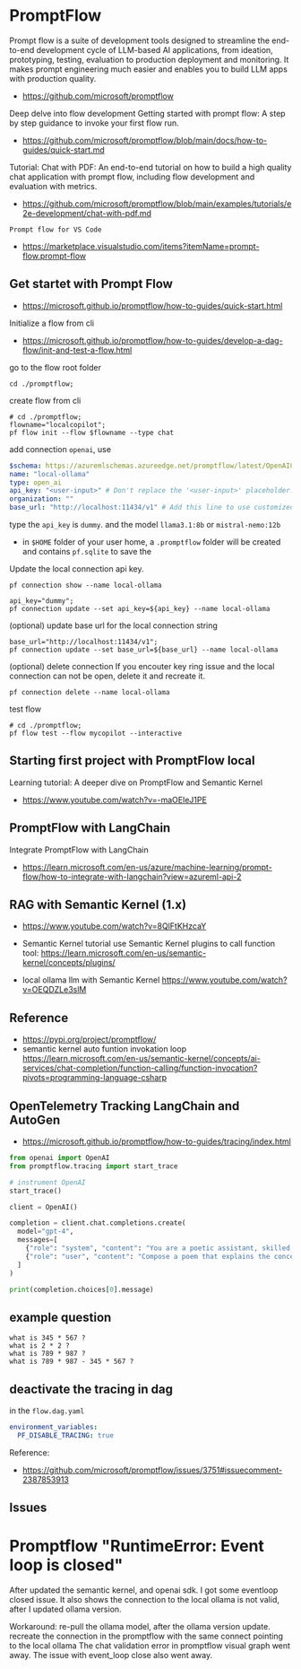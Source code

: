 # PromptFlow
Prompt flow is a suite of development tools designed to streamline the end-to-end development cycle of LLM-based AI applications, from ideation, prototyping, testing, evaluation to production deployment and monitoring. It makes prompt engineering much easier and enables you to build LLM apps with production quality.

* https://github.com/microsoft/promptflow

Deep delve into flow development
Getting started with prompt flow: A step by step guidance to invoke your first flow run.
* https://github.com/microsoft/promptflow/blob/main/docs/how-to-guides/quick-start.md

Tutorial: Chat with PDF: An end-to-end tutorial on how to build a high quality chat application with prompt flow, including flow development and evaluation with metrics.
* https://github.com/microsoft/promptflow/blob/main/examples/tutorials/e2e-development/chat-with-pdf.md

`Prompt flow for VS Code`
* https://marketplace.visualstudio.com/items?itemName=prompt-flow.prompt-flow

## Get startet with Prompt Flow
* https://microsoft.github.io/promptflow/how-to-guides/quick-start.html

Initialize a flow from cli
* https://microsoft.github.io/promptflow/how-to-guides/develop-a-dag-flow/init-and-test-a-flow.html

go to the flow root folder
```shell
cd ./promptflow;
```

create flow from cli
```shell
# cd ./promptflow;
flowname="localcopilot";
pf flow init --flow $flowname --type chat
```

add connection `openai`, use 
```yaml
$schema: https://azuremlschemas.azureedge.net/promptflow/latest/OpenAIConnection.schema.json
name: "local-ollama"
type: open_ai
api_key: "<user-input>" # Don't replace the '<user-input>' placeholder. The application will prompt you to enter a value when it runs.
organization: ""
base_url: "http://localhost:11434/v1" # Add this line to use customized API base
``` 
type the `api_key` is `dummy`.
and the model `llama3.1:8b` or `mistral-nemo:12b` 

* in `$HOME` folder of your user home, a `.promptflow` folder will be created and contains `pf.sqlite` to save the 

Update the local connection api key.
```shell
pf connection show --name local-ollama

api_key="dummy";
pf connection update --set api_key=${api_key} --name local-ollama
```

(optional) update base url for the local connection string
```shell
base_url="http://localhost:11434/v1";
pf connection update --set base_url=${base_url} --name local-ollama
```

(optional) delete connection
If you encouter key ring issue and the local connection can not be open, delete it and recreate it.
```shell
pf connection delete --name local-ollama
```

test flow
```shell
# cd ./promptflow;
pf flow test --flow mycopilot --interactive
```

## Starting first project with PromptFlow local
Learning tutorial: A deeper dive on PromptFlow and Semantic Kernel
* https://www.youtube.com/watch?v=-maOEleJ1PE

## PromptFlow with LangChain
Integrate PromptFlow with LangChain
* https://learn.microsoft.com/en-us/azure/machine-learning/prompt-flow/how-to-integrate-with-langchain?view=azureml-api-2


## RAG with Semantic Kernel (1.x)
* https://www.youtube.com/watch?v=8QlFtKHzcaY

* Semantic Kernel tutorial 
use Semantic Kernel plugins to call function tool: https://learn.microsoft.com/en-us/semantic-kernel/concepts/plugins/

* local ollama llm with Semantic Kernel https://www.youtube.com/watch?v=OEQDZLe3slM

## Reference
* https://pypi.org/project/promptflow/
* semantic kernel auto funtion invokation loop https://learn.microsoft.com/en-us/semantic-kernel/concepts/ai-services/chat-completion/function-calling/function-invocation?pivots=programming-language-csharp

## OpenTelemetry Tracking LangChain and AutoGen
* https://microsoft.github.io/promptflow/how-to-guides/tracing/index.html

```python
from openai import OpenAI
from promptflow.tracing import start_trace

# instrument OpenAI
start_trace()

client = OpenAI()

completion = client.chat.completions.create(
  model="gpt-4",
  messages=[
    {"role": "system", "content": "You are a poetic assistant, skilled in explaining complex programming concepts with creative flair."},
    {"role": "user", "content": "Compose a poem that explains the concept of recursion in programming."}
  ]
)

print(completion.choices[0].message)
```

## example question
```
what is 345 * 567 ?
what is 2 * 2 ?
what is 789 * 987 ?
what is 789 * 987 - 345 * 567 ?
```

## deactivate the tracing in dag
in the `flow.dag.yaml`
```yaml
environment_variables:
  PF_DISABLE_TRACING: true
```
Reference:
* https://github.com/microsoft/promptflow/issues/3751#issuecomment-2387853913

## Issues
# Promptflow "RuntimeError: Event loop is closed"
After updated the semantic kernel, and openai sdk. I got some eventloop closed issue.
It also shows the connection to the local ollama is not valid, after I updated ollama version.

Workaround: 
re-pull the ollama model, after the ollama version update.
recreate the connection in the promptflow with the same connect pointing to the local ollama
The chat validation error in promptflow visual graph went away.
The issue with event_loop close also went away.




